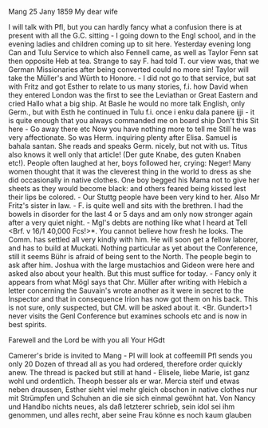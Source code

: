  Mang 25 Jany 1859
My dear wife

I will talk with Pfl, but you can hardly fancy what a confusion there is at present with all the G.C. sitting - I going down to the Engl school, and in the evening ladies and children coming up to sit here. Yesterday evening long Can and Tulu Service to which also Fennell came, as well as Taylor Fenn sat then opposite Heb at tea. Strange to say F. had told T. our view was, that we German Missionaries after being converted could no more sin! Taylor will take the Müller's and Würth to Honore. - I did not go to that service, but sat with Fritz and got Esther to relate to us many stories, f.i. how David when they entered London was the first to see the Leviathan or Great Eastern and cried Hallo what a big ship. At Basle he would no more talk English, only Germ., but with Esth he continued in Tulu f.i. once i enku dala panere ijji - it is quite enough that you always commanded me on board ship Don't this Sit here - Go away there etc Now you have nothing more to tell me Still he was very affectionate. So was Herm. inquiring plenty after Elisa. Samuel is bahala santan. She reads and speaks Germ. nicely, but not with us. Titus also knows it well only that article! (Der gute Knabe, des guten Knaben etc!). People often laughed at her, boys followed her, crying: Neger! Many women thought that it was the cleverest thing in the world to dress as she did occasionally in native clothes. One boy begged his Mama not to give her sheets as they would become black: and others feared being kissed lest their lips be colored. - Our Stuttg people have been very kind to her. Also Mr Fritz's sister in law. - F. is quite well and sits with the brethren. I had the bowels in disorder for the last 4 or 5 days and am only now stronger again after a very quiet night. - Mgl's debts are nothing like what I heard at Tell <Brf. v 16/1 40,000 Fcs!>*. You cannot believe how fresh he looks. The Comm. has settled all very kindly with him. He will soon get a fellow laborer, and has to build at Muckati. Nothing particular as yet about the Conference, still it seems Bühr is afraid of being sent to the North. The people begin to ask after him. Joshua with the large mustachios and Gideon were here and asked also about your health. But this must suffice for today. - Fancy only it appears from what Mögl says that Chr. Müller after writing with Hebich a letter concerning the Sauvain's wrote another as it were in secret to the Inspector and that in consequence Irion has now got them on his back. This is not sure, only suspected, but CM. will be asked about it. <Br. Gundert>1 never visits the Genl Conference but examines schools etc and is now in best spirits.

Farewell and the Lord be with you all
 Your HGdt

Camerer's bride is invited to Mang - Pl will look at coffeemill Pfl sends you only 20 Dozen of thread all as you had ordered, therefore order quickly anew. The thread is packed but still at hand - Elisele, liebe Marie, ist ganz wohl und ordentlich. Theoph besser als er war. Mercia steif und etwas neben draussen, Esther sieht viel mehr gleich obschon in native clothes nur mit Strümpfen und Schuhen an die sie sich einmal gewöhnt hat. Von Nancy und Handibo nichts neues, als daß letzterer schrieb, sein idol sei ihm genommen, und alles recht, aber seine Frau könne es noch kaum glauben 